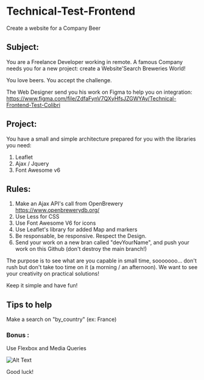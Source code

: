 # Technical-Test-Frontend
Create a website for a Company Beer

## Subject: 
You are a Freelance Developer working in remote.
A famous Company needs you for a new project: create a Website'Search Breweries World!

You love beers. You accept the challenge.

The Web Designer send you his work on Figma to help you on integration: https://www.figma.com/file/ZdfaFynV7QXyHfsJZGWYAy/Technical-Frontend-Test-Colibri 

## Project: 

You have a small and simple architecture prepared for you with the libraries you need:

1. Leaflet
2. Ajax / Jquery
3. Font Awesome v6 

## Rules:

1. Make an Ajax API's call from OpenBrewery https://www.openbrewerydb.org/ 
1. Use Less for CSS
2. Use Font Awesome V6 for icons
2. Use Leaflet's library for added Map and markers
3. Be responsable, be responsive. Respect the Design.
4. Send your work on a new bran called "devYourName", and push your work on this Github (don't destroy the main branch!)

The purpose is to see what are you capable in small time, sooooooo... don't rush but don't take too time on it (a morning / an afternoon).
We want to see your creativity on practical solutions!

Keep it simple and have fun!

## Tips to help

Make a search on "by_country" (ex: France)

### Bonus :
Use Flexbox and Media Queries

![Alt Text](https://media.giphy.com/media/lJNoBCvQYp7nq/giphy.gif)

Good luck!




